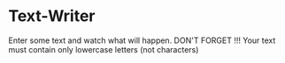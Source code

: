 # Text-Writer
Enter some text and watch what will happen.
DON'T FORGET !!!  Your text must contain only lowercase letters (not characters)
